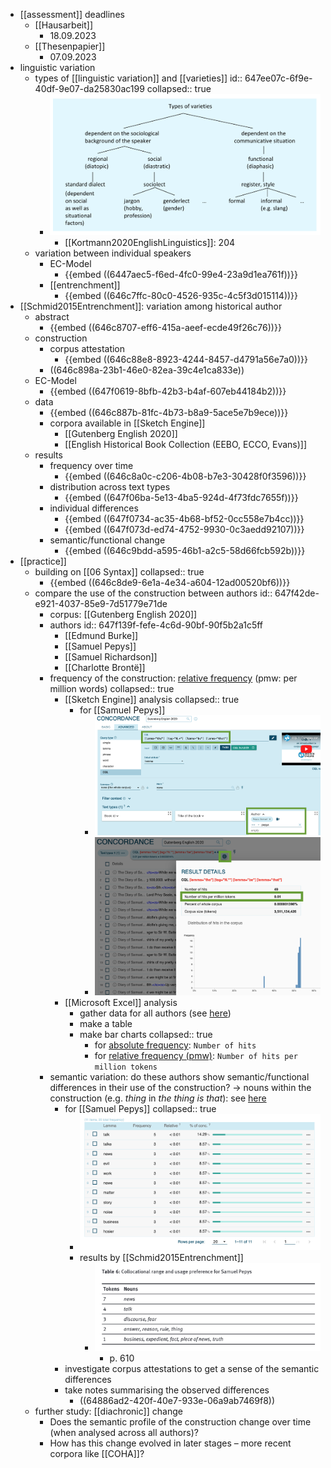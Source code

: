 - [[assessment]] deadlines
	- [[Hausarbeit]]
		- 18.09.2023
	- [[Thesenpapier]]
		- 07.09.2023
- linguistic variation
	- types of [[linguistic variation]] and [[varieties]]
	  id:: 647ee07c-6f9e-40df-9e07-da25830ac199
	  collapsed:: true
		- ![image_1686036544207_0.png](../assets/image_1686036544207_0_1686036677871_0.png)
			- [[Kortmann2020EnglishLinguistics]]: 204
	- variation between individual speakers
		- EC-Model
			- {{embed ((6447aec5-f6ed-4fc0-99e4-23a9d1ea761f))}}
		- [[entrenchment]]
			- {{embed ((646c7ffc-80c0-4526-935c-4c5f3d015114))}}
- [[Schmid2015Entrenchment]]: variation among historical author
	- abstract
		- {{embed ((646c8707-eff6-415a-aeef-ecde49f26c76))}}
	- construction
		- corpus attestation
			- {{embed ((646c88e8-8923-4244-8457-d4791a56e7a0))}}
		- ((646c898a-23b1-46e0-82ea-39c4e1ca833e))
	- EC-Model
		- {{embed ((647f0619-8bfb-42b3-b4af-607eb44184b2))}}
	- data
		- {{embed ((646c887b-81fc-4b73-b8a9-5ace5e7b9ece))}}
		- corpora available in [[Sketch Engine]]
			- [[Gutenberg English 2020]]
			- [[English Historical Book Collection (EEBO, ECCO, Evans)]]
	- results
		- frequency over time
			- {{embed ((646c8a0c-c206-4b08-b7e3-30428f0f3596))}}
		- distribution across text types
			- {{embed ((647f06ba-5e13-4ba5-924d-4f73fdc7655f))}}
		- individual differences
			- {{embed ((647f0734-ac35-4b68-bf52-0cc558e7b4cc))}}
			- {{embed ((647f073d-ed74-4752-9930-0c3aedd92107))}}
		- semantic/functional change
			- {{embed ((646c9bdd-a595-46b1-a2c5-58d66fcb592b))}}
- [[practice]]
	- building on [[06 Syntax]]
	  collapsed:: true
		- {{embed ((646c8de9-6e1a-4e34-a604-12ad00520bf6))}}
	- compare the use of the construction between authors
	  id:: 647f42de-e921-4037-85e9-7d51779e71de
		- corpus: [[Gutenberg English 2020]]
		- authors
		  id:: 647f139f-fefe-4c6d-90bf-90f5b2a1c5ff
			- [[Edmund Burke]]
			- [[Samuel Pepys]]
			- [[Samuel Richardson]]
			- [[Charlotte Brontë]]
		- frequency of the construction: [relative frequency]([[frequency/relative]]) (pmw: per million words)
		  collapsed:: true
			- [[Sketch Engine]] analysis
			  collapsed:: true
				- for [[Samuel Pepys]]
					- ![image.png](../assets/image_1686049252238_0.png)
					- ![image.png](../assets/image_1686049285961_0.png)
			- [[Microsoft Excel]] analysis
				- gather data for all authors (see [here](((647f139f-fefe-4c6d-90bf-90f5b2a1c5ff))))
				- make a table
				- make bar charts
				  collapsed:: true
					- for [absolute frequency]([[frequency/absolute]]): `Number of hits`
					- for [relative frequency (pmw)]([[frequency/relative]]): `Number of hits per million tokens`
		- semantic variation: do these authors show semantic/functional differences in their use of the construction? → nouns within the construction (e.g. *thing* in *the thing is that*): see [here](((646c8ab7-3d11-43d3-89d7-00d7944ebe60)))
			- for [[Samuel Pepys]]
			  collapsed:: true
				- ![image.png](../assets/image_1686049062398_0.png)
				- results by [[Schmid2015Entrenchment]]
					- ![image.png](../assets/image_1686049092430_0.png)
						- p. 610
			- investigate corpus attestations to get a sense of the semantic differences
			- take notes summarising the observed differences
				- ((64886ad2-420f-40e7-933e-06a9ab7469f8))
	- further study: [[diachronic]] change
		- Does the semantic profile of the construction change over time (when analysed across all authors)?
		- How has this change evolved in later stages – more recent corpora like [[COHA]]?